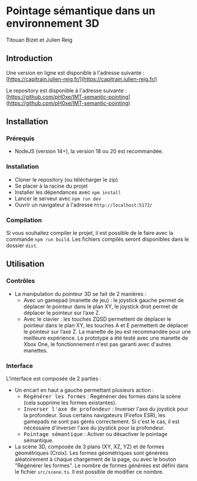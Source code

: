 # Pointage sémantique dans un environnement 3D

Titouan Bizet et Julien Reig

## Introduction

Une version en ligne est disponible à l'adresse suivante : [https://capitrain.julien-reig.fr/](https://capitrain.julien-reig.fr/)

Le repository est disponible à l'adresse suivante : [https://github.com/pH0xe/IMT-semantic-pointing](https://github.com/pH0xe/IMT-semantic-pointing)

## Installation

### Prérequis

- NodeJS (version 14+), la version 18 ou 20 est recommandée.

### Installation

- Cloner le repository (ou télécharger le zip)
- Se placer à la racine du projet
- Installer les dépendances avec `npm install`
- Lancer le serveur avec `npm run dev`
- Ouvrir un navigateur à l'adresse `http://localhost:5173/`

### Compilation

Si vous souhaitez compiler le projet, il est possible de le faire avec la commande `npm run build`. Les fichiers compilés seront disponibles dans le dossier `dist`.

## Utilisation

### Contrôles

- La manipulation du pointeur 3D se fait de 2 manières :
  - Avec un gamepad (manette de jeu) : le joystick gauche permet de déplacer le pointeur dans le plan XY, le joystick droit permet de déplacer le pointeur sur l’axe Z.
  - Avec le clavier : les touches ZQSD permettent de déplacer le pointeur dans le plan XY, les touches A et E permettent de déplacer le pointeur sur l’axe Z.
    La manette de jeu est recommandée pour une meilleure expérience.
    Le prototype a été testé avec une manette de Xbox One, le fonctionnement n'est pas garanti avec d'autres manettes.

### Interface

L'interface est composée de 2 parties :

- Un encart en haut a gauche permettant plusieurs action :
  - <kbd>Régénérer les formes</kbd> : Regénéner des formes dans la scène (cela supprime les formes existantes).
  - <kbd>Inverser l'axe de profondeur</kbd> : Inverser l'axe du joystick pour la profondeur. Sous certains navigateurs (Firefox ESR), les gamepads ne sont pas gérés correctement. Si c'est le cas, il est nécéssaire d'inverser l'axe du joystick pour la profondeur.
  - <kbd>Pointage sémantique</kbd> : Activer ou désactiver le pointage sémantique.
- La scène 3D, composée de 3 plans (XY, XZ, YZ) et de formes géométriques (Croix). Les formes géométriques sont générées aléatoirement à chaque chargement de la page, ou avec le bouton "Régénérer les formes". Le nombre de formes générées est défini dans le fichier `src/scene.ts`. Il est possible de modifier ce nombre.
